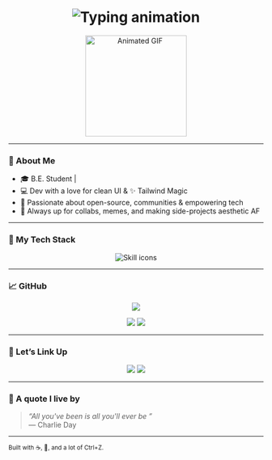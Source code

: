 
<h1 align="center">
  <img src="https://readme-typing-svg.herokuapp.com?font=Pacifico&size=30&duration=2000&pause=50&color=F2A6E3&center=true&vCenter=true&width=435&lines=Hey+there!+I'm+Disha+%F0%9F%91%8B;;Dev+%E2%9C%A8;Open+Source+%F0%9F%8C%8E" alt="Typing animation" />
</h1>

<p align="center">
  <img src="https://media.giphy.com/media/nb4cCMF3n0Pug/giphy.gif" width="200px" alt="Animated GIF" />
</p>

---

### 🌷 About Me

- 🎓 B.E. Student |
- 💻 Dev with a love for clean UI & ✨ Tailwind Magic
- 🌸 Passionate about open-source, communities & empowering tech
- 💬 Always up for collabs, memes, and making side-projects aesthetic AF

---

### 🌸 My Tech Stack

<p align="center">
  <img src="https://skillicons.dev/icons?i=html,css,js,react,threejs,tailwind,git,github,blender,java,vscode,figma&perline=12" alt="Skill icons" />
</p>

---

### 📈 GitHub 

<p align="center">
  <img src="https://github-readme-streak-stats.herokuapp.com?user=DishaA06&theme=tokyonight&date_format=M%20j%5B%2C%20Y%5D&ring=ff90b3&fire=ffa5d8&currStreakLabel=ffc6e0&border=DDDDDD00" />
</p>

<p align="center">
  <img src="https://github-readme-stats.vercel.app/api?username=DishaA06&show_icons=true&theme=bubblegum&icon_color=ff90b3&title_color=ffa5d8&hide_border=true" />
  <img src="https://github-readme-stats.vercel.app/api/top-langs/?username=DishaA06&layout=compact&theme=bubblegum&hide_border=true" />
</p>

---

### 💌 Let’s Link Up

<p align="center">
  <a href="https://www.linkedin.com/in/disha-oza-bba48928a/"><img src="https://img.shields.io/badge/LinkedIn-DishaOza-blue?style=for-the-badge&logo=linkedin" /></a>
  <a href="mailto:doza57524@gmail.com"><img src="https://img.shields.io/badge/Email-Hit+me+up!red?style=for-the-badge&logo=gmail" /></a>
</p>

---

### 🌼 A quote I live by

> _“All you've been is all you'll ever be ”_  
> — Charlie Day

---

<sub align="center">
Built with ☕, 🍪, and a lot of Ctrl+Z.
</sub>

